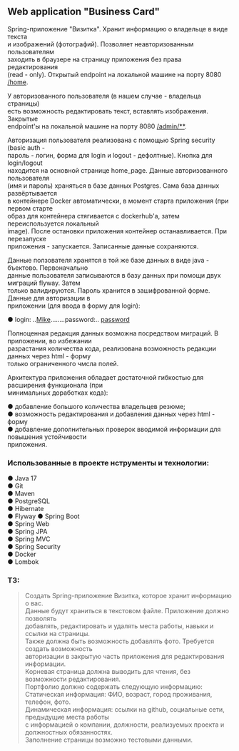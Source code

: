 ## Web application "Business Card"

Spring-приложение "Визитка". Хранит информацию о владельце в виде текста      
и изображений (фотографий). Позволяет неавторизованным пользователям       
заходить в браузере на страницу приложения без права редактирования      
(read - only). Открытый endpoint на локальной машине на порту 8080  <u>/home</u>.     

У авторизованного пользователя (в нашем случае - владельца страницы)    
есть возможность редактировать текст, вставлять изображения. Закрытыe    
endpoint'ы на локальной машине на порту 8080 <u>/admin/**</u>.

Авторизация пользователя реализована с помощью Spring security (basic auth -   
пароль - логин, форма для login и logout - дефолтные). Кнопка для login/logout     
находится на основной странице home_page. Данные авторизованного пользователя    
(имя и пароль) храняться в базе данных Postgres. Сама база данных развёртывается    
в контейнере Docker автоматически, в момент старта приложения (при первом старте     
образ для контейнера стягивается с dockerhub'а, затем переиспользуется локальный      
image). После остановки приложения контейнер останавливается. При перезапуске     
приложения - запускается. Записанные данные сохраняются. 

Данные ползователя хранятся в той же базе данных в виде java - бъектово. Первоначально     
данные пользователя записываются в базу данных при помощи двух миграций flyway. Затем     
только валидируются. Пароль хранится в зашифрованной форме. Данные для авторизации в      
приложении (для ввода в форму для login):     

● login: ..<u>Mike</u>........password:.. <u>password</u>     

Полноценная редакция данных возможна посредством миграций. В приложении, во избежании     
разрастания количества кода, реализована возможность редакции данных через html - форму     
только ограниченного чмсла полей.    

Архитектура приложения обладает достаточной гибкостью для расширения функционала (при     
минимальных доработках кода):   

● добавление большого количества владельцев резюме;   
● возможность редактирования и добавления данных через html - форму   
● добавление дополнительных проверок вводимой информации для повышения устойчивости   
приложения.



 


### Использованные в проекте нструменты и технологии:

● Java 17\
● Git\
● Maven\
● PostgreSQL\
● Hibernate\
● Flyway
● Spring Boot\
● Spring Web\
● Spring JPA\
● Spring MVC\
● Spring Security\
● Docker\
● Lombok

###  ТЗ:

> Создать Spring-приложение Визитка, которое хранит информацию о вас.    
> Данные будут храниться в текстовом файле. Приложение должно позволять     
> добавлять, редактировать и удалять места работы, навыки и ссылки на страницы.    
> Также должна быть возможность добавлять фото.  Требуется создать возможность      
> авторизации в закрытую часть приложения для редактирования информации.    
> Корневая страница должна выводить для чтения, без возможности редактирования.    
> Портфолио должно содержать следующую информацию:     
> Статическая информация: ФИО, возраст, город проживания, телефон, фото.     
> Динамическая информация: ссылки на github, социальные сети, предыдущие места работы     
> с информацией о компании, должности, реализуемых проекта и должностных обязанностях.    
> Заполнение страницы возможно тестовыми данными.